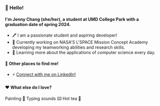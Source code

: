 ### 👋 Hello! 
#### I'm Jenny Chang (she/her), a student at UMD College Park with a graduation date of spring 2024.
- 🖊️ I am a passionate student and aspiring developer!
- 🔭 Currently working on NASA'S L'SPACE Mission Concept Academy developing my teamworking abilities and research skills. 
- 🌱 Learning more about the applications of computer science every day. 

#### 💬 Other places to find me! 
- ⚡ [Connect with me on LinkedIn!](https://www.linkedin.com/in/jenny-chang/)

#### ❤️ What else do I love?
Painting 🎨 Typing sounds ⌨️ Hot tea 🍵
<!--
**whosjenny/whosjenny** is a ✨ _special_ ✨ repository because its `README.md` (this file) appears on your GitHub profile.

Here are some ideas to get you started:

- 🔭 I’m currently working on ...
- 🌱 I’m currently learning ...
- 👯 I’m looking to collaborate on ...
- 🤔 I’m looking for help with ...
- 💬 Ask me about ...
- 📫 How to reach me: ...
- 😄 Pronouns: ...
- ⚡ Fun fact: ...
-->
